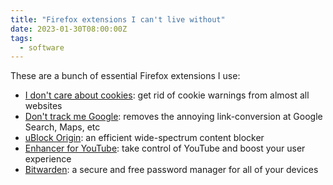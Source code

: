 ```yaml
---
title: "Firefox extensions I can't live without"
date: 2023-01-30T08:00:00Z
tags:
  - software
---
```


These are a bunch of essential Firefox extensions I use:

- [I don't care about cookies](https://addons.mozilla.org/en-US/firefox/addon/i-dont-care-about-cookies/):
  get rid of cookie warnings from almost all websites
- [Don't track me Google](https://addons.mozilla.org/en-US/firefox/addon/dont-track-me-google1/):
  removes the annoying link-conversion at Google Search, Maps, etc
- [uBlock Origin](https://addons.mozilla.org/en-US/firefox/addon/ublock-origin/):
  an efficient wide-spectrum content blocker
- [Enhancer for YouTube](https://addons.mozilla.org/en-US/firefox/addon/enhancer-for-youtube/):
  take control of YouTube and boost your user experience
- [Bitwarden](https://addons.mozilla.org/en-US/firefox/addon/bitwarden-password-manager/):
  a secure and free password manager for all of your devices
